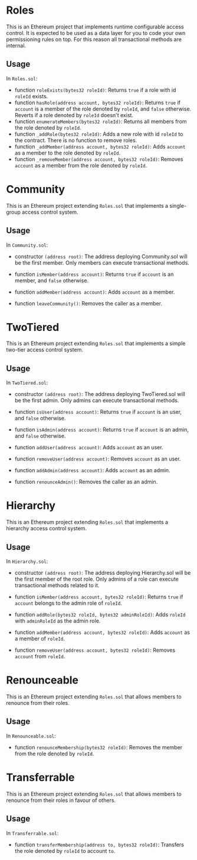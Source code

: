 # Roles

This is an Ethereum project that implements runtime configurable access control. It is expected to be used as a data layer for you to code your own permissioning rules on top. For this reason all transactional methods are internal.

## Usage

In `Roles.sol`:
* function `roleExists(bytes32 roleId)`: Returns `true` if a role with id `roleId` exists.
* function `hasRole(address account, bytes32 roleId)`: Returns `true` if `account` is a member of the role denoted by `roleId`, and `false` otherwise. Reverts if a role denoted by `roleId` doesn't exist.
* function `enumerateMembers(bytes32 roleId)`: Returns all members from the role denoted by `roleId`.
* function `_addRole(bytes32 roleId)`: Adds a new role with id `roleId` to the contract. There is no function to remove roles.
* function `_addMember(address account, bytes32 roleId)`: Adds `account` as a member to the role denoted by `roleId`. 
* function `_removeMember(address account, bytes32 roleId)`: Removes `account` as a member from the role denoted by `roleId`.


# Community

This is an Ethereum project extending `Roles.sol` that implements a single-group access control system.

## Usage

In `Community.sol`:

* constructor `(address root)`: The address deploying Community.sol will be the first member. Only members can execute transactional methods.

* function `isMember(address account)`: Returns `true` if `account` is an member, and `false` otherwise.
* function `addMember(address account)`: Adds `account` as a member.
* function `leaveCommunity()`: Removes the caller as a member.


# TwoTiered

This is an Ethereum project extending `Roles.sol` that implements a simple two-tier access control system.

## Usage

In `TwoTiered.sol`:

* constructor `(address root)`: The address deploying TwoTiered.sol will be the first admin. Only admins can execute transactional methods.

* function `isUser(address account)`: Returns `true` if `account` is an user, and `false` otherwise.
* function `isAdmin(address account)`: Returns `true` if `account` is an admin, and `false` otherwise.
* function `addUser(address account)`: Adds `account` as an user.
* function `removeUser(address account)`: Removes `account` as an user.
* function `addAdmin(address account)`: Adds `account` as an admin.
* function `renounceAdmin()`: Removes the caller as an admin.


# Hierarchy

This is an Ethereum project extending `Roles.sol` that implements a hierarchy access control system.

## Usage

In `Hierarchy.sol`:

* constructor `(address root)`: The address deploying Hierarchy.sol will be the first member of the root role. Only admins of a role can execute transactional methods related to it.

* function `isMember(address account, bytes32 roleId)`: Returns `true` if `account` belongs to the admin role of `roleId`.
* function `addRole(bytes32 roleId, bytes32 adminRoleId)`: Adds `roleId` with `adminRoleId` as the admin role.
* function `addMember(address account, bytes32 roleId)`: Adds `account` as a member of `roleId`.
* function `removeUser(address account, bytes32 roleId)`: Removes `account` from `roleId`.


# Renounceable

This is an Ethereum project extending `Roles.sol` that allows members to renounce from their roles.

## Usage

In `Renounceable.sol`:
* function `renounceMembership(bytes32 roleId)`: Removes the member from the role denoted by `roleId`.


# Transferrable

This is an Ethereum project extending `Roles.sol` that allows members to renounce from their roles in favour of others.

## Usage

In `Transferrable.sol`:
* function `transferMembership(address to, bytes32 roleId)`: Transfers the role denoted by `roleId` to account `to`. 
 
